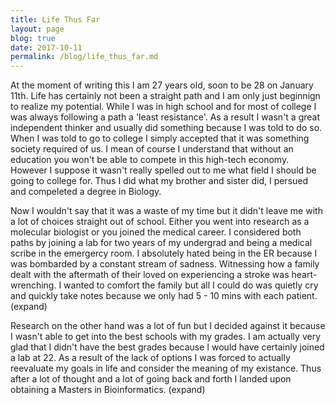 ```yaml
---
title: Life Thus Far
layout: page
blog: true
date: 2017-10-11
permalink: /blog/life_thus_far.md
---
```


<p>
At the moment of writing this I am 27 years old, soon to be 28 on January 11th. 
Life has certainly not been a straight path and I am only just beginnign to realize
my potential. While I was in high school and for most of college I was always following
a path a 'least resistance'. As a result I wasn't a great independent thinker and 
usually did something because I was told to do so. When I was told to go to college 
I simply accepted that it was something society required of us. I mean of course I
understand that without an education you won't be able to compete in this high-tech economy. 
However I suppose it wasn't really spelled out to me what field I should be going to 
college for. Thus I did what my brother and sister did, I persued and compeleted a degree 
in Biology.
</p>

<p>
Now I wouldn't say that it was a waste of my time but it didn't leave me with a lot
of choices straight out of school. Either you went into research as a molecular
biologist or you joined the medical career. I considered both paths by joining a
lab for two years of my undergrad and being a medical scribe in the emergercy room.
I absolutely hated being in the ER because I was bombarded by a constant stream of 
sadness. Witnessing how a family dealt with the aftermath of their loved on experiencing
a stroke was heart-wrenching. I wanted to comfort the family but all I could do was 
quietly cry and quickly take notes because we only had 5 - 10 mins with each patient. 
(expand)
</p>

<p>
Research on the other hand was a lot of fun but I decided against it because I wasn't
able to get into the best schools with my grades. I am actually very glad that I 
didn't have the best grades because I would have certainly joined a lab at 22. 
As a result of the lack of options I was forced to actually reevaluate my goals in life
and consider the meaning of my existance. Thus after a lot of thought and a lot of going
back and forth I landed upon obtaining a Masters in Bioinformatics. 
(expand)
</p>
